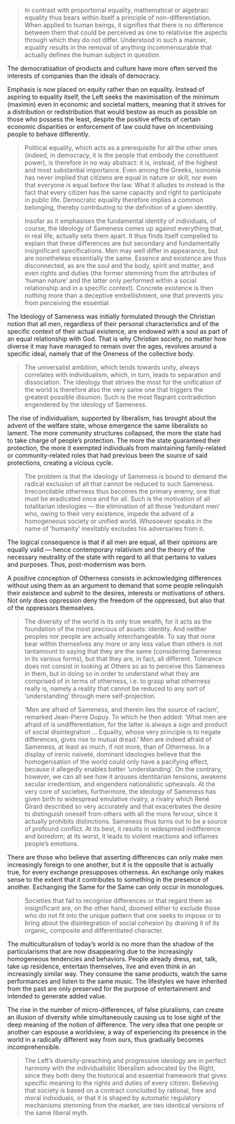 > In contrast with proportional equality, mathematical or algebraic equality thus bears within itself a principle of non-differentiation. When applied to human beings, it signifies that there is no difference between them that could be perceived as one to relativise the aspects through which they do not differ. Understood in such a manner, equality results in the removal of anything incommensurable that actually defines the human subject in question.

The democratisation of products and culture have more often served the interests of companies than the ideals of democracy. 

Emphasis is now placed on equity rather than on equality. Instead of aspiring to equality itself, the Left seeks the maximisation of the minimum (maximin) even in economic and societal matters, meaning that it strives for a distribution or redistribution that would bestow as much as possible on those who possess the least, despite the positive effects of certain economic disparities or enforcement of law could have on incentivising people to behave differently.

> Political equality, which acts as a prerequisite for all the other ones (indeed, in democracy, it is the people that embody the constituent power), is therefore in no way abstract: it is, instead, of the highest and most substantial importance. Even among the Greeks, isonomia has never implied that citizens are equal in nature or skill, nor even that everyone is equal before the law. What it alludes to instead is the fact that every citizen has the same capacity and right to participate in public life. Democratic equality therefore implies a common belonging, thereby contributing to the definition of a given identity.

> Insofar as it emphasises the fundamental identity of individuals, of course, the Ideology of Sameness comes up against everything that, in real life, actually sets them apart. It thus finds itself compelled to explain that these differences are but secondary and fundamentally insignificant specifications. Men may well differ in appearance, but are nonetheless essentially the same. Essence and existence are thus disconnected, as are the soul and the body, spirit and matter, and even rights and duties (the former stemming from the attributes of ‘human nature’ and the latter only performed within a social relationship and in a specific context). Concrete existence is then nothing more than a deceptive embellishment, one that prevents you from perceiving the essential.

The Ideology of Sameness was initially formulated through the Christian notion that all men, regardless of their personal characteristics and of the specific context of their actual existence, are endowed with a soul as part of an equal relationship with God. That is why Christian society, no matter how diverse it may have managed to remain over the ages, revolves around a specific ideal, namely that of the Oneness of the collective body.

> The universalist ambition, which tends towards unity, always correlates with individualism, which, in turn, leads to separation and dissociation. The ideology that strives the most for the unification of the world is therefore also the very same one that triggers the greatest possible disunion. Such is the most flagrant contradiction engendered by the ideology of Sameness.

The rise of individualism, supported by liberalism, has brought about the advent of the welfare state, whose emergence the same liberalists so lament. The more community structures collapsed, the more the state had to take charge of people’s protection. The more the state guaranteed their protection, the more it exempted individuals from maintaining family-related or community-related roles that had previous been the source of said protections, creating a vicious cycle.

> The problem is that the ideology of Sameness is bound to demand the radical exclusion of all that cannot be reduced to such Sameness. Irreconcilable otherness thus becomes the primary enemy, one that must be eradicated once and for all. Such is the motivation of all totalitarian ideologies — the elimination of all those ‘redundant men’ who, owing to their very existence, impede the advent of a homogeneous society or unified world. Whosoever speaks in the name of ‘humanity’ inevitably excludes his adversaries from it.

The logical consequence is that if all men are equal, all their opinions are equally valid — hence contemporary relativism and the theory of the necessary neutrality of the state with regard to all that pertains to values and purposes. Thus, post-modernism was born.

A positive conception of Otherness consists in acknowledging differences without using them as an argument to demand that some people relinquish their existence and submit to the desires, interests or motivations of others. Not only does oppression deny the freedom of the oppressed, but also that of the oppressors themselves.

> The diversity of the world is its only true wealth, for it acts as the foundation of the most precious of assets: identity. And neither peoples nor people are actually interchangeable. To say that none bear within themselves any more or any less value than others is not tantamount to saying that they are the same (considering Sameness in its various forms), but that they are, in fact, all different. Tolerance does not consist in looking at Others so as to perceive this Sameness in them, but in doing so in order to understand what they are comprised of in terms of otherness, i.e. to grasp what otherness really is, namely a reality that cannot be reduced to any sort of ‘understanding’ through mere self-projection.

> ‘Men are afraid of Sameness, and therein lies the source of racism’, remarked Jean-Pierre Dupuy. To which he then added: ‘What men are afraid of is undifferentiation, for the latter is always a sign and product of social disintegration … Equality, whose very principle is to negate differences, gives rise to mutual dread.’ Men are indeed afraid of Sameness, at least as much, if not more, than of Otherness. In a display of irenic naiveté, dominant ideologies believe that the homogenisation of the world could only have a pacifying effect, because it allegedly enables better ‘understanding’. On the contrary, however, we can all see how it arouses identitarian tensions, awakens secular irredentism, and engenders nationalistic upheavals. At the very core of societies, furthermore, the ideology of Sameness has given birth to widespread emulative rivalry, a rivalry which René Girard described so very accurately and that exacerbates the desire to distinguish oneself from others with all the more fervour, since it actually prohibits distinctions. Sameness thus turns out to be a source of profound conflict. At its best, it results in widespread indifference and boredom; at its worst, it leads to violent reactions and inflames people’s emotions.

There are those who believe that asserting differences can only make men increasingly foreign to one another, but it is the opposite that is actually true, for every exchange presupposes otherness. An exchange only makes sense to the extent that it contributes to something in the presence of another. Exchanging the Same for the Same can only occur in monologues.

> Societies that fail to recognise differences or that regard them as insignificant are, on the other hand, doomed either to exclude those who do not fit into the unique pattern that one seeks to impose or to bring about the disintegration of social cohesion by draining it of its organic, composite and differentiated character.

The multiculturalism of today’s world is no more than the shadow of the particularisms that are now disappearing due to the increasingly homogeneous tendencies and behaviors. People already dress, eat, talk, take up residence, entertain themselves, live and even think in an increasingly similar way. They consume the same products, watch the same performances and listen to the same music. The lifestyles we have inherited from the past are only preserved for the purpose of entertainment and intended to generate added value. 

The rise in the number of micro-differences, of false pluralisms, can create an illusion of diversity while simultaneously causing us to lose sight of the deep meaning of the notion of difference. The very idea that one people or another can espouse a worldview, a way of experiencing its presence in the world in a radically different way from ours, thus gradually becomes incomprehensible.

> The Left’s diversity-preaching and progressive ideology are in perfect harmony with the individualistic liberalism advocated by the Right, since they both deny the historical and essential framework that gives specific meaning to the rights and duties of every citizen. Believing that society is based on a contract concluded by rational, free and moral individuals, or that it is shaped by automatic regulatory mechanisms stemming from the market, are two identical versions of the same liberal myth.

